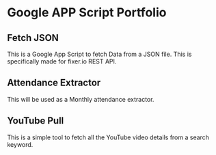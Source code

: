 # Google APP Script Portfolio

## Fetch JSON
This is a Google App Script to fetch Data from a JSON file.
This is specifically made for fixer.io REST API.

## Attendance Extractor
This will be used as a Monthly attendance extractor.

## YouTube Pull
This is a simple tool to fetch all the YouTube video details
from a search keyword.